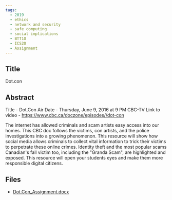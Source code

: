 ```yaml
---
tags:
  - 2019
  - ethics
  - network and security
  - safe computing
  - social implications
  - BTT1O
  - ICS2O
  - Assignment
---
```

    
## Title

Dot.con

## Abstract

Title - Dot.Con
Air Date - Thursday, June 9, 2016 at 9 PM CBC-TV
Link to video - https://www.cbc.ca/doczone/episodes//dot-con

The internet has allowed criminals and scam artists easy access into our homes. This CBC doc follows the victims, con artists, and the police investigations into a growing phenomenon. This resource will show how social media allows criminals to collect vital information to trick their victims to perpetrate these online crimes. Identity theft and the most popular scams Canadian's fall victim too, including the "Granda Scam", are highlighted and exposed. This resource will open your students eyes and make them more responsible digital citizens.

## Files

- [Dot.Con_Assignment.docx](resources/2019/Clark_Chernak/Dot.Con_Assignment.docx)
